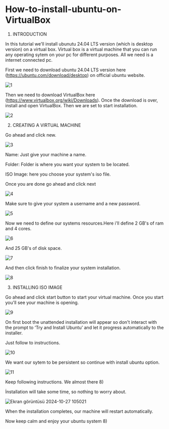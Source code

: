 # How-to-install-ubuntu-on-VirtualBox

1. INTRODUCTION

In this tutorial we'll install ubunutu 24.04 LTS version (which is desktop version) on a virtual box. Virtual box is a virtual machine that you can run any operating sytem on your pc for different purposes. All we need is a internet connected pc.


First we need to download ubuntu 24.04 LTS version here (https://ubuntu.com/download/desktop) on official ubuntu website.

![1](https://github.com/user-attachments/assets/a0a3cdab-cb8b-450f-b711-74947621ebbe)




Then we need to download VirtualBox here (https://www.virtualbox.org/wiki/Downloads). Once the download is over, install and open VirtualBox. Then we are set to start installation.


![2](https://github.com/user-attachments/assets/9e97aea9-4674-4e56-883b-69e30159e69b)



2. CREATING A VIRTUAL MACHINE

Go ahead and click new.

![3](https://github.com/user-attachments/assets/dd98effa-3364-45df-a47e-b49dd8ea166e)


Name: Just give your machine a name.

Folder: Folder is where you want your system to be located.

ISO Image: here you choose your system's iso file.

Once you are done go ahead and click next

![4](https://github.com/user-attachments/assets/f2739bcc-250a-4b82-a69a-4ea205a91520)



Make sure to give your system a username and a new password.

![5](https://github.com/user-attachments/assets/a24d7f25-9944-4568-a13b-fa05bb2859e3)



Now we need to define our systems resources.Here i'll define 2 GB's of ram and 4 cores.

![6](https://github.com/user-attachments/assets/f3ab29f2-b36c-4e5a-b0ae-80e7dfd61f00)



And 25 GB's of disk space.

![7](https://github.com/user-attachments/assets/57488a43-cb51-4bf1-a658-d60db4c693ca)



And then click finish to finalize your system installation.

![8](https://github.com/user-attachments/assets/3a71632a-da39-4489-937f-133689d267b2)




3. INSTALLING ISO IMAGE

Go ahead and click start button to start your virtual machine.
Once you start you'll see your machine is opening.

![9](https://github.com/user-attachments/assets/fd02acf4-9928-4e6e-ab7c-c08329c13dfb)



On first boot the unattended installation will appear so don't interact with the prompt to ‘Try and Install Ubuntu’ and let it progress automatically to the installer.

Just follow to instructions.

![10](https://github.com/user-attachments/assets/1b4bf15f-8a01-4c58-9b3b-2d937fe433ba)




We want our sytem to be persistent so continue with install ubuntu option.

![11](https://github.com/user-attachments/assets/bbdc901c-9638-4186-94c6-951f1eb451cd)


Keep following instructions. We almost there 8)

İnstallation will take some time, so nothing to worry about.

![Ekran görüntüsü 2024-10-27 105021](https://github.com/user-attachments/assets/fca8972a-6c50-4eee-b656-7ea80caf3971)


When the installation completes, our machine will restart automatically.

Now keep calm and enjoy your ubuntu system 8)

